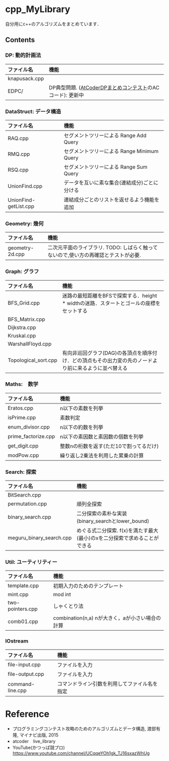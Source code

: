 # cpp_MyLibrary
自分用にc++のアルゴリズムをまとめています．

## Contents
 
### DP: 動的計画法

|ファイル名     |機能     |
|:------------|:-------|
|knapusack.cpp||
|EDPC/        |DP典型問題. ([AtCoderDPまとめコンテスト](https://atcoder.jp/contests/dp)のACコード): 更新中|


### DataStruct: データ構造

|ファイル名|機能|
|:-------|:-------|
|RAQ.cpp |セグメントツリーによる Range Add Query|
|RMQ.cpp |セグメントツリーによる Range Minimum Query|
|RSQ.cpp |セグメントツリーによる Range Sum Query|
|UnionFind.cpp|データを互いに素な集合(連結成分)ごとに分ける|
|UnionFind-getList.cpp|連結成分ごとのリストを返せるよう機能を追加|

### Geometry: 幾何

|ファイル名|機能|
|:-------|:-------|
|geometry-2d.cpp|二次元平面のライブラリ. TODO: しばらく触ってないので,使い方の再確認とテストが必要.|


### Graph: グラフ
|ファイル名|機能|
|:----------------|:-------|
|BFS_Grid.cpp     |迷路の最短距離をBFSで探索する．height * widthの迷路．スタートとゴールの座標をセットする|
|BFS_Matrix.cpp   |        |
|Dijkstra.cpp     |        |
|Kruskal.cpp      |        |
|WarshallFloyd.cpp|        |
|Topological_sort.cpp|有向非巡回グラフ(DAG)の各頂点を順序付け．どの頂点もその出力変の先のノードより前に来るように並べ替える|

### Maths:　数学
|ファイル名|機能|
|:------------|:-------|
|Eratos.cpp   |n以下の素数を列挙|
|isPrime.cpp  |素数判定|
|enum_divisor.cpp|n以下の約数を列挙|
|prime_factorize.cpp|n以下の素因数と素因数の個数を列挙|
|get_digit.cpp|整数nの桁数を返す(ただ10で割ってるだけ)|
|modPow.cpp|繰り返し2乗法を利用した累乗の計算|

### Search: 探索
|ファイル名|機能|
|:------------|:-------|
|BitSearch.cpp||
|permutation.cpp|順列全探索|
|binary_search.cpp|二分探索の素朴な実装(binary_searchとlower_bound)|
|meguru_binary_search.cpp|めぐる式二分探索. f(x)を満たす最大(最小)のxを二分探索で求めることができる|

### Util: ユーティリティー
|ファイル名|機能|
|:------------|:-------|
|template.cpp |初期入力のためのテンプレート|
|mint.cpp|mod int|
|two-pointers.cpp|しゃくとり法|
|comb01.cpp|combination(n,a) nが大きく，aが小さい場合の計算|

### IOstream
|ファイル名|機能|
|:------------|:-------|
|file-input.cpp|ファイルを入力|
|file-output.cpp|ファイルを入力|
|command-line.cpp |コマンドライン引数を利用してファイル名を指定|


# Reference
- プログラミングコンテスト攻略のためのアルゴリズムとデータ構造, 渡部有隆, マイナビ出版, 2015
- atcoder　live_library
- YouTube(かつっぱ競プロ) https://www.youtube.com/channel/UCqqeYOh1gk_TJ16sxazWhUg
